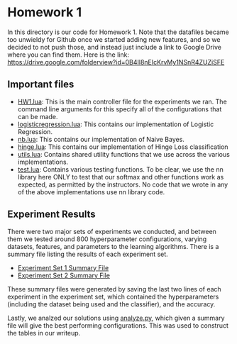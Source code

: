 # Homework 1
In this directory is our code for Homework 1. Note that the datafiles became too unwieldy for Github once we started adding new features, and so we decided to not push those, and instead just include a link to Google Drive where you can find them. Here is the link: https://drive.google.com/folderview?id=0B4Il8nEIcKrvMy1NSnR4ZUZiSFE

## Important files
- [HW1.lua](HW1.lua): This is the main controller file for the experiments we ran. The command line arguments for this specify all of the configurations that can be made.
- [logisticregression.lua](logisticregression.lua): This contains our implementation of Logistic Regression. 
- [nb.lua](nb.lua): This contains our implementation of Naive Bayes.
- [hinge.lua](hinge.lua): This contains our implementation of Hinge Loss classification
- [utils.lua](utils.lua): Contains shared utility functions that we use across the various implementations.
- [test.lua](test.lua): Contains various testing functions. To be clear, we use the nn library here ONLY to test that our softmax and other functions work as expected, as permitted by the instructors. No code that we wrote in any of the above implementations use nn library code.

## Experiment Results
There were two major sets of experiments we conducted, and between them we tested around 800 hyperparameter configurations, varying datasets, features, and parameters to the learning algorithms. There is a summary file listing the results of each experiment set.
- [Experiment Set 1 Summary File](experiment_outputs/exp1/summary_file.txt)
- [Experiment Set 2 Summary File](experiment_outputs/exp2/summary_exp2.txt)

These summary files were generated by saving the last two lines of each experiment in the experiment set, which contained the hyperparameters (including the dataset being used and the classifier), and the accuracy.

Lastly, we analzed our solutions using [analyze.py](experiment_outputs/analyze.py), which given a summary file will give the best performing configurations. This was used to construct the tables in our writeup.

